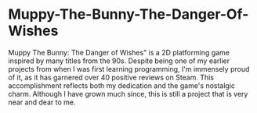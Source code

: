 # Muppy-The-Bunny-The-Danger-Of-Wishes

Muppy The Bunny: The Danger of Wishes" is a 2D platforming game inspired by many titles from the 90s. Despite being one of my earlier projects from when I was first learning programming, I'm immensely proud of it, as it has garnered over 40 positive reviews on Steam. This accomplishment reflects both my dedication and the game's nostalgic charm. Although I have grown much since, this is still a project that is very near and dear to me.
